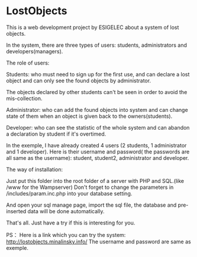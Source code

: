 # LostObjects
This is a web development project by ESIGELEC about a system of lost objects.

In the system, there are three types of users: students, administrators and developers(managers).

The role of users:

Students: who must need to sign up for the first use, and can declare a lost object and can only see the found objects by administrator.

The objects declared by other students can't be seen in order to avoid the mis-collection.

Administrator: who can add the found objects into system and can change state of them when an object is given back to the owners(students).

Developer: who can see the statistic of the whole system and can abandon a declaration by student if it's overtimed.


In the exemple, I have already created 4 users (2 students, 1 administrator and 1 developer). Here is their username and password( the passwords are all same as the username): student, student2, administrator and developer.

The way of installation:

Just put this folder into the root folder of a server with PHP and SQL.(like /www for the Wampserver)
Don't forget to change the parameters in /includes/param.inc.php into your database setting.

And open your sql manage page, import the sql file, the database and pre-inserted data will be done automatically.

That's all. Just have a try if this is interesting for you.

PS： Here is a link which you can try the system:  http://lostobjects.minalinsky.info/  The username and password are same as exemple.
